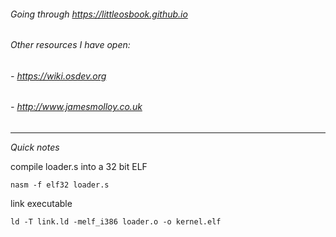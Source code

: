 ###### Going through https://littleosbook.github.io
###### Other resources I have open:
###### - https://wiki.osdev.org
###### - http://www.jamesmolloy.co.uk

---

_Quick notes_

compile loader.s into a 32 bit ELF
```
nasm -f elf32 loader.s
```

link executable
```
ld -T link.ld -melf_i386 loader.o -o kernel.elf
```
